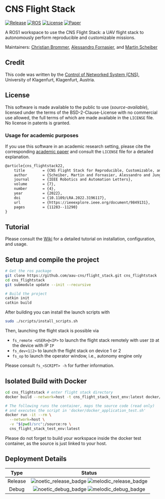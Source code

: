 # CNS Flight Stack

[![Release](https://img.shields.io/github/v/release/aau-cns/flight_stack?include_prereleases&logo=github)](https://github.com/aau-cns/flight_stack/releases)
[![ROS](https://img.shields.io/github/actions/workflow/status/aau-cns/flight_stack/ros.yml?branch=main&logo=ROS&label=ROS1%20build)](https://github.com/aau-cns/flight_stack/actions/workflows/ros.yml)
[![License](https://img.shields.io/badge/License-AAUCNS-336B81.svg)](https://github.com/aau-cns/flight_stack/blob/main/LICENSE)
[![Paper](https://img.shields.io/badge/IEEEXplore-10.1109/LRA.2022.3196117-00629B.svg?logo=ieee)](https://doi.org/10.1109/LRA.2022.3196117)

A ROS1 workspace to use the CNS Flight Stack: a UAV flight stack to autonomously perform reproducible and customizable missions.

Maintainers: [Christian Brommer](mailto:christian.brommer@aau.at), [Alessandro Fornasier](mailto:alessandro.fornasier@aau.at), and [Martin Scheiber](mailto:martin.scheiber@aau.at)

## Credit
This code was written by the [Control of Networked System (CNS)](https://www.aau.at/en/smart-systems-technologies/control-of-networked-systems/), University of Klagenfurt, Klagenfurt, Austria.

## License
This software is made available to the public to use (_source-available_), licensed under the terms of the BSD-2-Clause-License with no commercial use allowed, the full terms of which are made available in the `LICENSE` file. No license in patents is granted.

### Usage for academic purposes
If you use this software in an academic research setting, please cite the
corresponding [academic paper] and consult the `LICENSE` file for a detailed explanation.

```latex
@article{cns_flightstack22,
    title        = {CNS Flight Stack for Reproducible, Customizable, and Fully Autonomous Applications},
    author       = {Scheiber, Martin and Fornasier, Alessandro and Jung, Roland and Böhm, Christoph and Dhakate, Rohit and Stewart, Christian and Steinbrener, Jan and Weiss, Stephan and Brommer, Christian},
    journal      = {IEEE Robotics and Automation Letters},
    volume       = {7},
    number       = {4},
    year         = {2022},
    doi          = {10.1109/LRA.2022.3196117},
    url          = {https://ieeexplore.ieee.org/document/9849131},
    pages        = {11283--11290}
}
```

## Tutorial

Please consult the [Wiki](https://github.com/aau-cns/flight_stack/wiki) for a detailed tutorial on installation, configuration, and usage.

## Setup and compile the project

```bash
# Get the ros package
git clone https://github.com/aau-cns/flight_stack.git cns_flightstack
cd cns_flightstack
git submodule update --init --recursive

# Build the project
catkin init
catkin build
```

After building you can install the launch scripts with
```bash
sudo ./scripts/install_scripts.sh
```

Then, launching the flight stack is possible via

- `fs_remote <USER>@<IP>` to launch the flight stack remotely with user `ID` at the device with IP `IP`
- `fs_dev<1|2>` to launch the flight stack on device 1 or 2
- `fs_op` to launch the operator window, i.e., autonomy engine only

Please consult `fs_<SCRIPT> -h` for further information.

## Isolated Build with Docker

```sh
cd cns_flightstack # enter flight stack directory
docker build --network=host -t cns_flight_stack_test_env:latest docker/ # Build the Docker image

# The following runs the container, maps the source code (read only)
# and executes the script in 'docker/docker_application_test.sh'
docker run -it --rm \
  --network=host \
  -v "$(pwd)/src":/source:ro \
  cns_flight_stack_test_env:latest
```
Please do not forget to build your workspace inside the docker test container, as the source is just linked to your host.

## Deployment Details

| Type | Status|
|:----:|:-----:|
| Release | ![noetic_release_badge](https://img.shields.io/endpoint?url=https://gist.githubusercontent.com/ist-cns/d4b4eee830e1c61a17ed35ecf413f8d1/raw/build_ros_noetic_Release.json) ![melodic_release_badge](https://img.shields.io/endpoint?url=https://gist.githubusercontent.com/ist-cns/d4b4eee830e1c61a17ed35ecf413f8d1/raw/build_ros_melodic_Release.json) |
| Debug | ![noetic_debug_badge](https://img.shields.io/endpoint?url=https://gist.githubusercontent.com/ist-cns/d4b4eee830e1c61a17ed35ecf413f8d1/raw/build_ros_noetic_Debug.json) ![melodic_debug_badge](https://img.shields.io/endpoint?url=https://gist.githubusercontent.com/ist-cns/d4b4eee830e1c61a17ed35ecf413f8d1/raw/build_ros_melodic_Debug.json) |

<!-- LINKS: -->
[academic paper]: https://ieeexplore.ieee.org/document/9849131